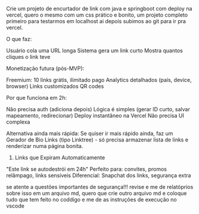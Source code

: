 Crie um projeto de encurtador de link com java e springboot com deploy na vercel, quero o mesmo com um css prático e bonito, um projeto completo primeiro para testarmos em localhost ai depois subimos ao git para ir pra vercel.

O que faz:

Usuário cola uma URL longa
Sistema gera um link curto
Mostra quantos cliques o link teve


Monetização futura (pós-MVP):

Freemium: 10 links grátis, ilimitado pago
Analytics detalhados (país, device, browser)
Links customizados
QR codes

Por que funciona em 2h:

Não precisa auth (adiciona depois)
Lógica é simples (gerar ID curto, salvar mapeamento, redirecionar)
Deploy instantâneo na Vercel
Não precisa UI complexa

Alternativa ainda mais rápida:
Se quiser ir mais rápido ainda, faz um Gerador de Bio Links (tipo Linktree) - só precisa armazenar lista de links e renderizar numa página bonita.



1. Links que Expiram Automaticamente

"Este link se autodestrói em 24h"
Perfeito para: convites, promos relâmpago, links sensíveis
Diferencial: Snapchat dos links, segurança extra



se atente a questões importantes de segurança!!! revise e me de relatóprios sobre isso em um arquivo md, quero que crie outro arquivo md e coloque tudo que tem feito no coddigo e me de as instruções de execução no vscode
